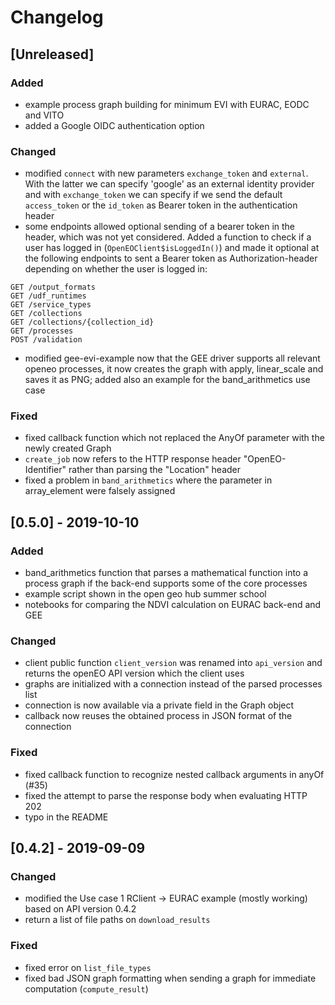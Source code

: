 # Changelog

## [Unreleased]

### Added
- example process graph building for minimum EVI with EURAC, EODC and VITO
- added a Google OIDC authentication option

### Changed
- modified `connect` with new parameters `exchange_token` and `external`. With the latter we can specify 'google' as an external identity provider and with `exchange_token` we can specify if we send the default `access_token` or the `id_token` as Bearer token in the authentication header
- some endpoints allowed optional sending of a bearer token in the header, which was not yet considered. Added a function to check if a user has logged in (`OpenEOClient$isLoggedIn()`) and made it optional at the following endpoints to sent a Bearer token as Authorization-header depending on whether the user is logged in: 
```
GET /output_formats
GET /udf_runtimes
GET /service_types
GET /collections
GET /collections/{collection_id}
GET /processes
POST /validation
```
- modified gee-evi-example now that the GEE driver supports all relevant openeo processes, it now creates the graph with apply, linear_scale and saves it as PNG; added also an example for the band_arithmetics use case

### Fixed
- fixed callback function which not replaced the AnyOf parameter with the newly created Graph
- `create_job` now refers to the HTTP response header "OpenEO-Identifier" rather than parsing the "Location" header
- fixed a problem in `band_arithmetics` where the parameter in array_element were falsely assigned

## [0.5.0] - 2019-10-10

### Added
- band_arithmetics function that parses a mathematical function into a process graph if the back-end supports some of the core processes
- example script shown in the open geo hub summer school
- notebooks for comparing the NDVI calculation on EURAC back-end and GEE

### Changed
- client public function `client_version` was renamed into `api_version` and returns the openEO API version which the client uses
- graphs are initialized with a connection instead of the parsed processes list
- connection is now available via a private field in the Graph object
- callback now reuses the obtained process in JSON format of the connection

### Fixed
- fixed callback function to recognize nested callback arguments in anyOf (#35)
- fixed the attempt to parse the response body when evaluating HTTP 202
- typo in the README

## [0.4.2] - 2019-09-09

### Changed
- modified the Use case 1 RClient -> EURAC example (mostly working) based on API version 0.4.2
- return a list of file paths on `download_results`

### Fixed
- fixed error on `list_file_types`
- fixed bad JSON graph formatting when sending a graph for immediate computation (`compute_result`)
